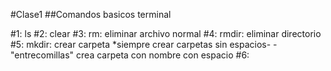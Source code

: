 #Clase1
##Comandos basicos terminal

#1: ls
#2: clear
#3: rm: eliminar archivo normal
#4: rmdir: eliminar directorio
#5: mkdir: crear carpeta *siempre crear carpetas sin espacios-
-"entrecomillas" crea carpeta con nombre con espacio
#6:


